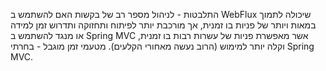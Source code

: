 התלבטות - לניהול מספר רב של בקשות האם להשתמש ב WebFlux שיכולה לתמוך במאות ויותר של פניות בו זמנית, אך מורכבת יותר לפיתוח ותחזוקה ותדרוש זמן למידה או מנגד להשתמש ב Spring MVC אשר מאפשרת פניות של עשרות רבות בו זמנית, וקלה יותר למימוש (הרוב נעשה מאחורי הקלעים). מטעמי זמן מוגבל - בחרתי Spring MVC.
